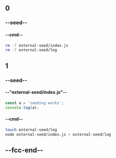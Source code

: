 ## 0

### --seed--

#### --cmd--

```bash
rm -f external-seed/index.js
rm -f external-seed/log
```

## 1

### --seed--

#### --"external-seed/index.js"--

```js
const a = 'seeding works';
console.log(a);
```

#### --cmd--

```bash
touch external-seed/log
node external-seed/index.js > external-seed/log
```

## --fcc-end--
